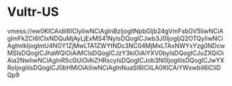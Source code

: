 # Vultr-US
vmess://ew0KICAidiI6ICIyIiwNCiAgInBzIjogIlNpbGljb24gVmFsbGV5IiwNCiAgImFkZCI6ICIxNDQuMjAyLjExMS41NyIsDQogICJwb3J0IjogIjQ2OTQyIiwNCiAgImlkIjogImU4NGY1ZjMwLTA1ZWYtNDc3NC04MjMxLTAxNWYxYzg0NDcwMSIsDQogICJhaWQiOiAiMCIsDQogICJzY3kiOiAiYXV0byIsDQogICJuZXQiOiAia2NwIiwNCiAgInR5cGUiOiAiZHRscyIsDQogICJob3N0IjogIiIsDQogICJwYXRoIjogIiIsDQogICJ0bHMiOiAiIiwNCiAgInNuaSI6ICIiLA0KICAiYWxwbiI6ICIiDQp9
